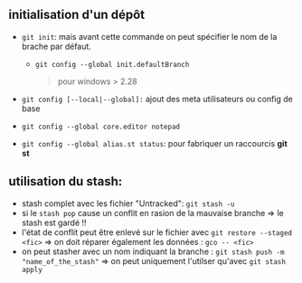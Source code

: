 ## initialisation d'un dépôt

* `git init`: mais avant cette commande on peut spécifier le nom de la brache par défaut.

  - `git config --global init.defaultBranch`
    > pour windows > 2.28

* `git config [--local|--global]:` ajout des meta utilisateurs ou config de base
* `git config --global core.editor notepad`

* `git config --global alias.st status`: pour fabriquer un raccourcis **git st**


## utilisation du stash:

   * stash complet avec les fichier "Untracked": `git stash -u`
   * si le `stash pop` cause un conflit en rasion de la mauvaise branche 
   => le stash est gardé !!
   * l'état de conflit peut être enlevé sur le fichier avec `git restore --staged <fic>`
     => on doit réparer également les données : `gco -- <fic>`
   * on peut stasher avec un nom indiquant la branche : `git stash push -m "name_of_the_stash"`
     => on peut uniquement l'utilser qu'avec `git stash apply`